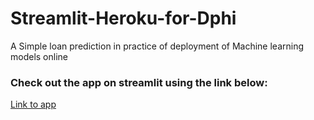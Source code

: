 # Streamlit-Heroku-for-Dphi

A Simple loan prediction in practice of deployment of Machine learning models online

### Check out the app on streamlit using the link below:
[Link to app](https://share.streamlit.io/maayowa/streamlit-heroku-for-dphi/app.py)
